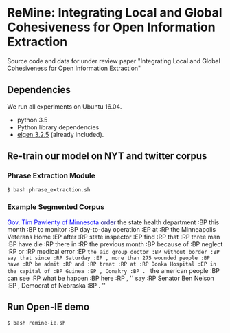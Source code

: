 # ReMine: Integrating Local and Global Cohesiveness for Open Information Extraction
Source code and data for under review paper "Integrating Local and Global Cohesiveness for Open Information Extraction"

## Dependencies

We run all experiments on Ubuntu 16.04.

* python 3.5
* Python library dependencies
* [eigen 3.2.5](http://bitbucket.org/eigen/eigen/get/3.2.5.tar.bz2) (already included).

## Re-train our model on NYT and twitter corpus
### Phrase Extraction Module
```
$ bash phrase_extraction.sh
```
### Example Segmented Corpus
<span style="color:#0000FF">Gov. Tim Pawlenty of Minnesota</span> <span style="color:#000080">order</span> the state health department :BP this month :BP to monitor :BP day-to-day operation :EP at :RP the Minneapolis Veterans Home :EP after :RP state inspector :EP find :RP that :RP three man :BP have die :RP there in :RP the previous month :BP because of :BP neglect :RP or :RP medical error :EP 
`` the aid group doctor :BP without border :BP say that since :RP Saturday :EP , more than 275 wounded people :BP have :RP be admit :RP and :RP treat :RP at :RP Donka Hospital :EP in the capital of :BP Guinea :EP , Conakry :BP . 
`` the american people :BP can see :RP what be happen :BP here :RP , '' say :RP Senator Ben Nelson :EP , Democrat of Nebraska :BP . ''
## Run Open-IE demo
```
$ bash remine-ie.sh
```
